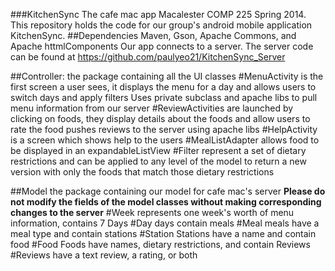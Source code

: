 ###KitchenSync
The cafe mac app
Macalester COMP 225 Spring 2014. This repository holds the code for our group's android mobile application KitchenSync.
##Dependencies
Maven, Gson, Apache Commons, and Apache httmlComponents
Our app connects to a server. The server code can be found at https://github.com/paulyeo21/KitchenSync_Server

##Controller: 
the package containing all the UI classes
#MenuActivity 
is the first screen a user sees, it displays the menu for a day and allows users to switch days and apply filters
Uses private subclass and apache libs to pull menu information from our server
#ReviewActivities 
are launched by clicking on foods, they display details about the foods and allow users to rate the food
pushes reviews to the server using apache libs
#HelpActivity
is a screen which shows help to the users
#MealListAdapter 
allows food to be displayed in an expandableListView
#Filter 
represent a set of dietary restrictions and can be applied to any level of the model to return a new version with only the foods that match those dietary restrictions

##Model 
the package containing our model for cafe mac's server
**Please do not modify the fields of the model classes without making corresponding changes to the server**
#Week
represents one week's worth of menu information, contains 7 Days
#Day
days contain meals
#Meal
meals have a meal type and contain stations
#Station
Stations have a name and contain food
#Food
Foods have names, dietary restrictions, and contain Reviews
#Reviews
have a text review, a rating, or both
